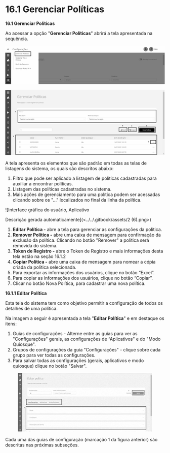 # 16.1 Gerenciar Políticas

**16.1 Gerenciar Políticas**

Ao acessar a opção "**Gerenciar Políticas**" abrirá a tela apresentada na sequência.

![](<../../.gitbook/assets/0 (11).png>)

![](<../../.gitbook/assets/1 (10).png>)

A tela apresenta os elementos que são padrão em todas as telas de listagens do sistema, os quais são descritos abaixo:

1. Filtro que pode ser aplicado a listagem de políticas cadastradas para auxiliar a encontrar políticas.
2. Listagem das políticas cadastradas no sistema.
3. Mais ações de gerenciamento para uma política podem ser acessadas clicando sobre os "..." localizados no final da linha da política.

![Interface gráfica do usuário, Aplicativo

Descrição gerada automaticamente](<../../.gitbook/assets/2 (6).png>)



1. **Editar Política -** abre a tela para gerenciar as configurações da política.
2. **Remover Política -** abre uma caixa de mensagem para confirmação da exclusão da política. Clicando no botão "Remover" a política será removida do sistema.
3. **Token de Registro -** abre o Token de Registro e mais informações desta tela estão na seção 16.1.2
4. **Copiar Política -** abre uma caixa de mensagem para nomear a cópia criada da política selecionada.
5. Para exportar as informações dos usuários, clique no botão “Excel”.
6. Para copiar as informações dos usuários, clique no botão “Copiar”.
7. Clicar no botão Nova Política, para cadastrar uma nova política.

**16.1.1 Editar Política**

Esta tela do sistema tem como objetivo permitir a configuração de todos os detalhes de uma política.

Na imagem a seguir é apresentada a tela "**Editar Política**" e em destaque os itens:

1. Guias de configurações - Alterne entre as guias para ver as "Configurações" gerais, as configurações de “Aplicativos" e do "Modo Quiosque".&#x20;
2. Grupos de configurações da guia "Configurações" - clique sobre cada grupo para ver todas as configurações.&#x20;
3. Para salvar todas as configurações (gerais, aplicativos e modo quiosque) clique no botão "Salvar".&#x20;

<figure><img src="../../.gitbook/assets/Imagem2.png" alt=""><figcaption></figcaption></figure>

Cada uma das guias de configuração (marcação 1 da figura anterior) são descritas nas próximas subseções.
